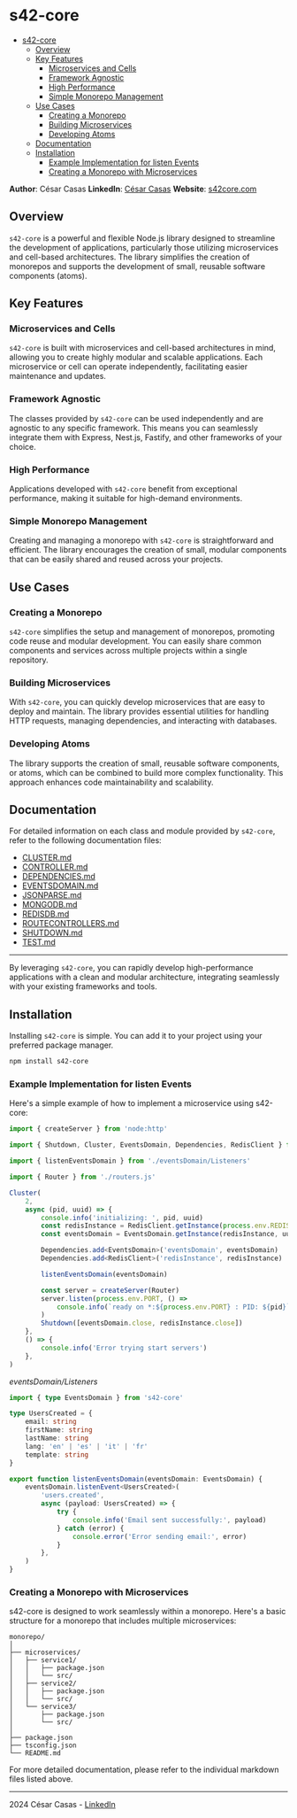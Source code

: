 # s42-core

- [s42-core](#s42-core)
	- [Overview](#overview)
	- [Key Features](#key-features)
		- [Microservices and Cells](#microservices-and-cells)
		- [Framework Agnostic](#framework-agnostic)
		- [High Performance](#high-performance)
		- [Simple Monorepo Management](#simple-monorepo-management)
	- [Use Cases](#use-cases)
		- [Creating a Monorepo](#creating-a-monorepo)
		- [Building Microservices](#building-microservices)
		- [Developing Atoms](#developing-atoms)
	- [Documentation](#documentation)
	- [Installation](#installation)
		- [Example Implementation for listen Events](#example-implementation-for-listen-events)
		- [Creating a Monorepo with Microservices](#creating-a-monorepo-with-microservices)

**Author**: César Casas
**LinkedIn**: [César Casas](https://www.linkedin.com/in/cesarcasas/)
**Website**: [s42core.com](https://s42core.com)

## Overview

`s42-core` is a powerful and flexible Node.js library designed to streamline the development of applications, particularly those utilizing microservices and cell-based architectures. The library simplifies the creation of monorepos and supports the development of small, reusable software components (atoms).

## Key Features

### Microservices and Cells

`s42-core` is built with microservices and cell-based architectures in mind, allowing you to create highly modular and scalable applications. Each microservice or cell can operate independently, facilitating easier maintenance and updates.

### Framework Agnostic

The classes provided by `s42-core` can be used independently and are agnostic to any specific framework. This means you can seamlessly integrate them with Express, Nest.js, Fastify, and other frameworks of your choice.

### High Performance

Applications developed with `s42-core` benefit from exceptional performance, making it suitable for high-demand environments.

### Simple Monorepo Management

Creating and managing a monorepo with `s42-core` is straightforward and efficient. The library encourages the creation of small, modular components that can be easily shared and reused across your projects.

## Use Cases

### Creating a Monorepo

`s42-core` simplifies the setup and management of monorepos, promoting code reuse and modular development. You can easily share common components and services across multiple projects within a single repository.

### Building Microservices

With `s42-core`, you can quickly develop microservices that are easy to deploy and maintain. The library provides essential utilities for handling HTTP requests, managing dependencies, and interacting with databases.

### Developing Atoms

The library supports the creation of small, reusable software components, or atoms, which can be combined to build more complex functionality. This approach enhances code maintainability and scalability.

## Documentation

For detailed information on each class and module provided by `s42-core`, refer to the following documentation files:

- [CLUSTER.md](./DOCUMENTATION/CLUSTER.md)
- [CONTROLLER.md](./DOCUMENTATION/CONTROLLER.md)
- [DEPENDENCIES.md](./DOCUMENTATION/DEPENDENCIES.md)
- [EVENTSDOMAIN.md](./DOCUMENTATION/EVENTSDOMAIN.md)
- [JSONPARSE.md](./DOCUMENTATION/JSONPARSE.md)
- [MONGODB.md](./DOCUMENTATION/MONGODB.md)
- [REDISDB.md](./DOCUMENTATION/REDISDB.md)
- [ROUTECONTROLLERS.md](./DOCUMENTATION/ROUTECONTROLLERS.md)
- [SHUTDOWN.md](./DOCUMENTATION/SHUTDOWN.md)
- [TEST.md](./DOCUMENTATION/TEST.md)

---

By leveraging `s42-core`, you can rapidly develop high-performance applications with a clean and modular architecture, integrating seamlessly with your existing frameworks and tools.

## Installation
Installing `s42-core` is simple. You can add it to your project using your preferred package manager.

```bash
npm install s42-core
```

### Example Implementation for listen Events
Here's a simple example of how to implement a microservice using s42-core:

```typescript
import { createServer } from 'node:http'

import { Shutdown, Cluster, EventsDomain, Dependencies, RedisClient } from 's42-core'

import { listenEventsDomain } from './eventsDomain/Listeners'

import { Router } from './routers.js'

Cluster(
	2,
	async (pid, uuid) => {
		console.info('initializing: ', pid, uuid)
		const redisInstance = RedisClient.getInstance(process.env.REDIS_URI)
		const eventsDomain = EventsDomain.getInstance(redisInstance, uuid)

		Dependencies.add<EventsDomain>('eventsDomain', eventsDomain)
		Dependencies.add<RedisClient>('redisInstance', redisInstance)

		listenEventsDomain(eventsDomain)

		const server = createServer(Router)
		server.listen(process.env.PORT, () =>
			console.info(`ready on *:${process.env.PORT} : PID: ${pid}`),
		)
		Shutdown([eventsDomain.close, redisInstance.close])
	},
	() => {
		console.info('Error trying start servers')
	},
)

```
*eventsDomain/Listeners*

```typescript
import { type EventsDomain } from 's42-core'

type UsersCreated = {
	email: string
	firstName: string
	lastName: string
	lang: 'en' | 'es' | 'it' | 'fr'
	template: string
}

export function listenEventsDomain(eventsDomain: EventsDomain) {
	eventsDomain.listenEvent<UsersCreated>(
		'users.created',
		async (payload: UsersCreated) => {
			try {
				console.info('Email sent successfully:', payload)
			} catch (error) {
				console.error('Error sending email:', error)
			}
		},
	)
}

```

### Creating a Monorepo with Microservices

s42-core is designed to work seamlessly within a monorepo. Here's a basic structure for a monorepo that includes multiple microservices:
```text
monorepo/
│
├── microservices/
│   ├── service1/
│   │   ├── package.json
│   │   └── src/
│   ├── service2/
│   │   ├── package.json
│   │   └── src/
│   └── service3/
│       ├── package.json
│       └── src/
│
├── package.json
├── tsconfig.json
└── README.md
```

For more detailed documentation, please refer to the individual markdown files listed above.

---

2024 César Casas - [LinkedIn](https://www.linkedin.com/in/cesarcasas/)
